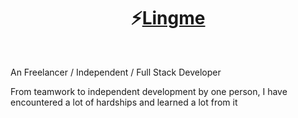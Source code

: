 <h1 align="center">⚡<a href="https://lingmin.me/" target="_blank">Lingme</a></h1>

<br/>

An Freelancer / Independent / Full Stack Developer

From teamwork to independent development by one person, I have encountered a lot of hardships and learned a lot from it

<br/>
